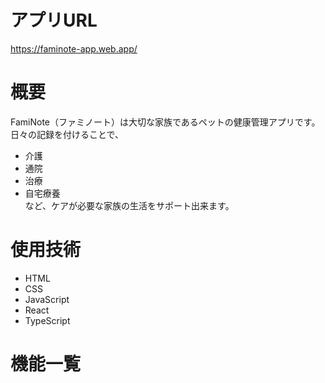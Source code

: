 # アプリURL
https://faminote-app.web.app/

# 概要
FamiNote（ファミノート）は大切な家族であるペットの健康管理アプリです。  
日々の記録を付けることで、  
- 介護  
- 通院  
- 治療  
- 自宅療養  
など、ケアが必要な家族の生活をサポート出来ます。

# 使用技術
- HTML
- CSS
- JavaScript
- React
- TypeScript


# 機能一覧
